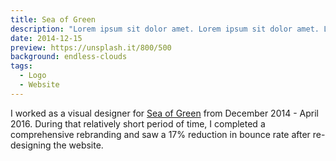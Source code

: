 ```yaml
---
title: Sea of Green
description: "Lorem ipsum sit dolor amet. Lorem ipsum sit dolor amet. Lorem ipsum sit dolor amet. Lorem ipsum sit dolor amet. Lorem ipsum sit dolor amet. Lorem ipsum sit dolor amet."
date: 2014-12-15
preview: https://unsplash.it/800/500
background: endless-clouds
tags:
  - Logo
  - Website
---
```


I worked as a visual designer for [Sea of Green](http://sea-of-green.com) from December 2014 - April 2016. During that relatively short period of time, I completed a comprehensive rebranding and saw a 17% reduction in bounce rate after re-designing the website.
